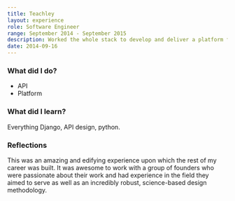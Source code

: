 ```yaml
---
title: Teachley
layout: experience
role: Software Engineer
range: September 2014 - September 2015
description: Worked the whole stack to develop and deliver a platform for a series of education applications. Built an API/backend for apps and an interface for teachers to manage and monitor their classes' progression.
date: 2014-09-16
---
```


### What did I do?

- API
- Platform

### What did I learn?

Everything Django, API design, python.

### Reflections

This was an amazing and edifying experience upon which the rest of my career was built. It was awesome to work with a group of founders who were passionate about their work and had experience in the field they aimed to serve as well as an incredibly robust, science-based design methodology.
